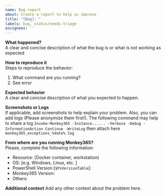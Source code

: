 ```yaml
---
name: Bug report
about: Create a report to help us improve
title: "[Bug]: "
labels: bug, status/needs-triage
assignees: ''
---
```


<!--
Please use this template to create your bug report. By providing as much info as possible you help us understand the issue, reproduce it and resolve it for you quicker. Therefore, take a couple of extra minutes to make sure you have provided all info needed.

PROTIP: record your screen and attach it as a gif to showcase the issue.

- How to record and attach gif: https://bit.ly/2Mi8T6K
-->

**What happened?**  
A clear and concise description of what the bug is or what is not working as expected


**How to reproduce it**  
Steps to reproduce the behavior:
1. What command are you running?
2. See error

**Expected behavior**  
A clear and concise description of what you expected to happen.


**Screenshots or Logs**  
If applicable, add screenshots to help explain your problem.
Also, you can add logs (Please anonymize them first!). The following command may help to share a log
`Invoke-Monkey365 -Instance...... -Verbose -Debug -InformationAction Continue -WriteLog` then attach here `monkey365_exceptions_%date%.log`


**From where are you running Monkey365?**  
Please, complete the following information:
 - Resource: [Docker container, workstation)  
 - OS: [e.g. Windows, Linux, etc. ]
 - PowerShell Version [`$PsVersionTable`]:
 - Monkey365 Version:
 - Others:


**Additional context**
Add any other context about the problem here.
